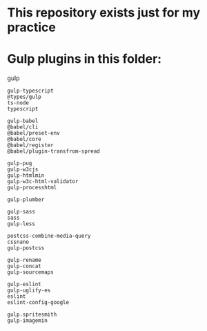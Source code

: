 # This repository exists just for my practice

# Gulp plugins in this folder:
  
  gulp
  
  <!-- ts -->
    gulp-typescript
    @types/gulp
    ts-node
    typescript
  <!-- ts -->

  <!-- babel -->
    gulp-babel
    @babel/cli
    @babel/preset-env
    @babel/core
    @babel/register
    @babel/plugin-transfrom-spread
  <!-- babel -->

  <!--html-->
    gulp-pug
    gulp-w3cjs
    gulp-htmlmin
    gulp-w3c-html-validator
    gulp-processhtml
  <!--html-->

  <!-- gulp -->
    gulp-plumber
  <!-- gulp -->

  <!-- css and preprocessors -->
    gulp-sass
    sass
    gulp-less
  
    postcss-combine-media-query
    cssnano
    gulp-postcss

    gulp-rename
    gulp-concat
    gulp-sourcemaps
  <!-- css and scss -->

  <!-- js --> 
    gulp-eslint
    gulp-uglify-es
    eslint
    eslint-config-google
  <!-- js -->

  <!-- images -->
    gulp.spritesmith
    gulp-imagemin
  <!-- images -->